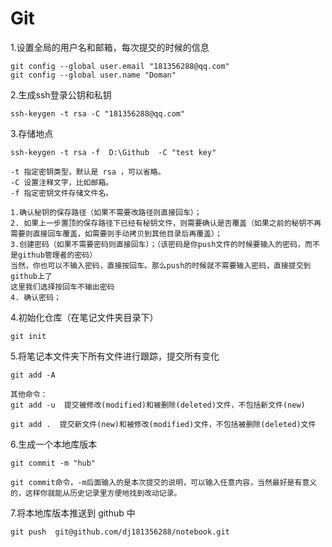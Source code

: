 # Git

 1.设置全局的用户名和邮箱，每次提交的时候的信息

```DOS
git config --global user.email "181356288@qq.com"
git config --global user.name "Doman"
```

2.生成ssh登录公钥和私钥

``` 
ssh-keygen -t rsa -C "181356288@qq.com"
```

3.存储地点

```
ssh-keygen -t rsa -f  D:\Github  -C "test key"

-t 指定密钥类型，默认是 rsa ，可以省略。
-C 设置注释文字，比如邮箱。
-f 指定密钥文件存储文件名。

1.确认秘钥的保存路径（如果不需要改路径则直接回车）；
2. 如果上一步置顶的保存路径下已经有秘钥文件，则需要确认是否覆盖（如果之前的秘钥不再需要则直接回车覆盖，如需要则手动拷贝到其他目录后再覆盖）；
3.创建密码（如果不需要密码则直接回车）；（该密码是你push文件的时候要输入的密码，而不是github管理者的密码）
当然，你也可以不输入密码，直接按回车。那么push的时候就不需要输入密码，直接提交到github上了
这里我们选择按回车不输出密码
4. 确认密码；
```

4.初始化仓库（在笔记文件夹目录下）

```DOS
git init  
```

5.将笔记本文件夹下所有文件进行跟踪，提交所有变化

```
git add -A  

其他命令：
git add -u  提交被修改(modified)和被删除(deleted)文件，不包括新文件(new)

git add .  提交新文件(new)和被修改(modified)文件，不包括被删除(deleted)文件
```

6.生成一个本地库版本

```
git commit -m "hub"

git commit命令，-m后面输入的是本次提交的说明，可以输入任意内容，当然最好是有意义的，这样你就能从历史记录里方便地找到改动记录。
```

7.将本地库版本推送到 github 中

```
git push  git@github.com/dj181356288/notebook.git 
```

